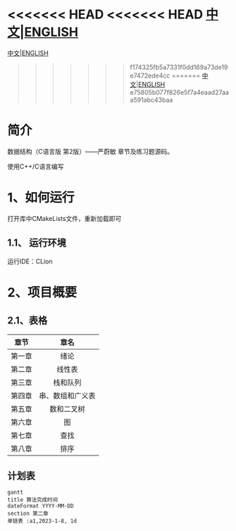<<<<<<< HEAD
<<<<<<< HEAD
[中文](Source/DataStructure_Cpp/README.md)|[ENGLISH](Source/DataStructure_Cpp/README_EN.md) 
=======
[中文](README.md)|[ENGLISH](README_EN.md) 
>>>>>>> f174325fb5a7331f0dd169a73de19e7472ede4cc
=======
[中文](README.md)|[ENGLISH](README_EN.md) 
>>>>>>> e75805b077f826e5f7a4eaad27aaa591abc43baa
# 简介
数据结构（C语言版 第2版）——严蔚敏 章节及练习题源码。 

使用C++/C语言编写

# 1、如何运行
打开库中CMakeLists文件，重新加载即可

## 1.1、 运行环境
运行IDE：CLion

# 2、项目概要
## 2.1、表格
| 章节  | 章名  |
|:---:|:---:|
| 第一章 | 绪论  |
| 第二章 |线性表|
| 第三章 |栈和队列|
| 第四章 |串、数组和广义表|
| 第五章 |数和二叉树|
|第六章|图|
|第七章|查找|
|第八章|排序|

## 计划表
```mermaid
gantt
title 算法完成时间
dateFormat YYYY-MM-DD
section 第二章 
单链表 :a1,2023-1-8, 1d
```
